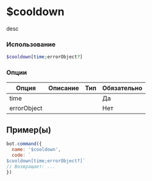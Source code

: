 # $cooldown
desc
### Использование
```php
$cooldown[time;errorObject?]
```

### Опции

| Опция | Описание | Тип | Обязательно |
|--------|-------------|------|----------|
| time |  |  | Да | 
| errorObject |  |  | Нет | 
## Пример(ы)

```javascript
bot.command({
  name: '$cooldown',
  code: `
$cooldown[time;errorObject?]`
// Возвращает: ...
})
```